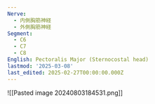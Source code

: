 ```yaml
---
Nerve:
  - 内側胸筋神経
  - 外側胸筋神経
Segment:
  - C6
  - C7
  - C8
English: Pectoralis Major (Sternocostal head)
lastmod: '2025-03-08'
last_edited: 2025-02-27T00:00:00.000Z
---
```


![[Pasted image 20240803184531.png]]
